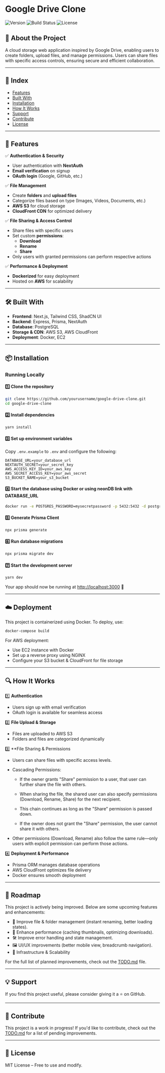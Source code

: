 # Google Drive Clone

![Version](https://img.shields.io/badge/version-1.0.0-blue)
![Build Status](https://img.shields.io/badge/build-passing-brightgreen)
![License](https://img.shields.io/badge/license-MIT-lightgrey)

## 📌 About the Project
A cloud storage web application inspired by Google Drive, enabling users to create folders, upload files, and manage permissions. Users can share files with specific access controls, ensuring secure and efficient collaboration.

---

## 📑 Index
- [Features](#features)
- [Built With](#built-with)
- [Installation](#installation)
- [How It Works](#how-it-works)
- [Support](#support)
- [Contribute](#contribute)
- [License](#license)

---

## 🚀 Features
✅ **Authentication & Security**
- User authentication with **NextAuth**
- **Email verification** on signup
- **OAuth login** (Google, GitHub, etc.)

✅ **File Management**
- Create **folders** and **upload files**
- Categorize files based on type (Images, Videos, Documents, etc.)
- **AWS S3** for cloud storage
- **CloudFront CDN** for optimized delivery

✅ **File Sharing & Access Control**
- Share files with specific users
- Set custom **permissions**:
  - **Download**
  - **Rename**
  - **Share**
- Only users with granted permissions can perform respective actions

✅ **Performance & Deployment**
- **Dockerized** for easy deployment
- Hosted on **AWS** for scalability

---

## 🛠 Built With
- **Frontend**: Next.js, Tailwind CSS, ShadCN UI
- **Backend**: Express, Prisma, NextAuth
- **Database**: PostgreSQL
- **Storage & CDN**: AWS S3, AWS CloudFront
- **Deployment**: Docker, EC2

---

## 📦 Installation
### Running Locally
#### 1️⃣ Clone the repository
```sh
git clone https://github.com/yourusername/google-drive-clone.git
cd google-drive-clone
```

#### 2️⃣ Install dependencies
```sh
yarn install
```

#### 3️⃣ Set up environment variables
Copy `.env.example` to `.env` and configure the following:
```env
DATABASE_URL=your_database_url
NEXTAUTH_SECRET=your_secret_key
AWS_ACCESS_KEY_ID=your_aws_key
AWS_SECRET_ACCESS_KEY=your_aws_secret
S3_BUCKET_NAME=your_s3_bucket
```

#### 4️⃣ Start the database using Docker or using neonDB link with DATABASE_URL
```sh
docker run -e POSTGRES_PASSWORD=mysecretpassword -p 5432:5432 -d postgres
```

#### 5️⃣ Generate Prisma Client
```sh
npx prisma generate
```

#### 6️⃣ Run database migrations
```sh
npx prisma migrate dev
```

#### 7️⃣ Start the development server
```sh
yarn dev
```
Your app should now be running at [http://localhost:3000](http://localhost:3000) 🚀

---

## ☁️ Deployment
This project is containerized using Docker. To deploy, use:
```sh
docker-compose build
```
For AWS deployment:
- Use EC2 instance with Docker
- Set up a reverse proxy using NGINX
- Configure your S3 bucket & CloudFront for file storage

---

## 🔍 How It Works

1️⃣ **Authentication**
- Users sign up with email verification
- OAuth login is available for seamless access

2️⃣ **File Upload & Storage**
- Files are uploaded to AWS S3
- Folders and files are categorized dynamically

3️⃣ **File Sharing & Permissions
- Users can share files with specific access levels.

- Cascading Permissions:

  - If the owner grants "Share" permission to a user, that user can further share the file with others.

  - When sharing the file, the shared user can also specify permissions (Download, Rename, Share) for the next recipient.

  - This chain continues as long as the "Share" permission is passed down.

  - If the owner does not grant the "Share" permission, the user cannot share it with others.

- Other permissions (Download, Rename) also follow the same rule—only users with explicit permission can perform those actions.

4️⃣ **Deployment & Performance**
- Prisma ORM manages database operations
- AWS CloudFront optimizes file delivery
- Docker ensures smooth deployment

---

## 📌 Roadmap  

This project is actively being improved. Below are some upcoming features and enhancements:  

- 📂 Improve file & folder management (instant renaming, better loading states).  
- 🚀 Enhance performance (caching thumbnails, optimizing downloads).  
- 🛠 Improve error handling and state management.  
- 🖼 UI/UX improvements (better mobile view, breadcrumb navigation).
- 🔧 Infrastructure & Scalability  

For the full list of planned improvements, check out the [TODO.md](./TODO.md) file.  

---

## 💡 Support
If you find this project useful, please consider giving it a ⭐ on GitHub.

---

## 🤝 Contribute
This project is a work in progress! If you'd like to contribute, check out the [TODO.md](./TODO.md) for a list of pending improvements. 

---

## 📝 License
MIT License – Free to use and modify.


